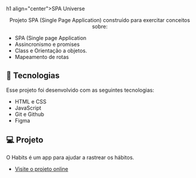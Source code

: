 h1 align="center">SPA Universe </h1>

<p align="center">Projeto SPA (Single Page Application) construído para exercitar conceitos sobre:</p>

<ul>
  <li>SPA (Single page Application</li>
  <li>Assincronismo e promises</li>
  <li>Class e Orientação a objetos.</li>
  <li>Mapeamento de rotas</li>
</ul>

## 🚀 Tecnologias

Esse projeto foi desenvolvido com as seguintes tecnologias:

- HTML e CSS
- JavaScript
- Git e Github
- Figma

## 💻 Projeto

O Habits é um app para ajudar a rastrear os hábitos.

- [Visite o projeto online](https://myllenaff.github.io/SPA_Universe)